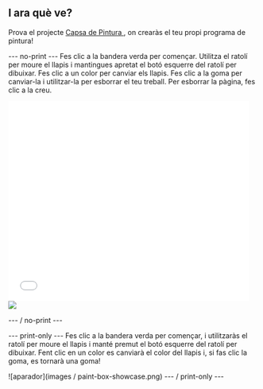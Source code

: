 ## I ara què ve?

Prova el projecte [ Capsa de Pintura ](https://projects.raspberrypi.org/en/projects/paint-box?utm_source=pathway&utm_medium=whatnext&utm_campaign=projects), on crearàs el teu propi programa de pintura!

\--- no-print \--- Fes clic a la bandera verda per començar. Utilitza el ratolí per moure el llapis i mantingues apretat el botó esquerre del ratolí per dibuixar. Fes clic a un color per canviar els llapis. Fes clic a la goma per canviar-la i utilitzar-la per esborrar el teu treball. Per esborrar la pàgina, fes clic a la creu.

<div class="scratch-preview">
  <iframe allowtransparency="true" width="485" height="402" src="//scratch.mit.edu/projects/embed/267243161/?autostart=false" frameborder="0" scrolling="no"></iframe>
  <img src="images / paint-box-showcase.png">
</div>

\--- / no-print \---

\--- print-only \--- Fes clic a la bandera verda per començar, i utilitzaràs el ratolí per moure el llapis i manté premut el botó esquerre del ratolí per dibuixar. Fent clic en un color es canviarà el color del llapis i, si fas clic la goma, es tornarà una goma!

![aparador](images / paint-box-showcase.png) \--- / print-only \---